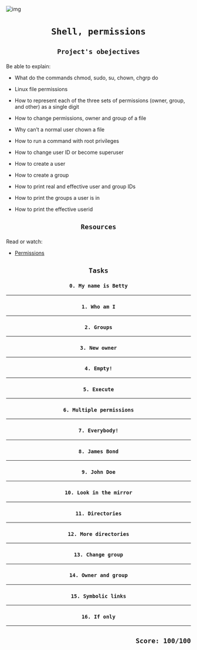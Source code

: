 ![img](http://2.bp.blogspot.com/-TfLl-0Uus0E/VvFlb4YrV1I/AAAAAAAABmo/Zg1CfFww2eI0T0DpMv-wKzNFNsLaAOFeA/s1600/permissions-01.png)

# <p align=center >`Shell, permissions`</p>
## <p align=center> `Project's obejectives` </p>
Be able to explain:
- What do the commands chmod, sudo, su, chown, chgrp do
- Linux file permissions
- How to represent each of the three sets of permissions (owner, group, and other) as a single digit
- How to change permissions, owner and group of a file
- Why can’t a normal user chown a file
- How to run a command with root privileges
- How to change user ID or become superuser

- How to create a user
- How to create a group
- How to print real and effective user and group IDs
- How to print the groups a user is in
- How to print the effective userid

## <p align=center >`Resources`</p>
Read or watch:
- [Permissions](https://intranet.hbtn.io/rltoken/UL7cEzRpzknNKTQ-3-zH2w)

## <p align=center>`Tasks`</p>
### <p align=center>`0. My name is Betty`</p>

-------------------------------------------------
### <p align=center>`1. Who am I`</p>

-----------------------------------------------
### <p align=center>`2. Groups`</p>

-----------------------------------------------
### <p align=center>`3. New owner`</p>

-----------------------------------------------
### <p align=center>`4. Empty!`</p>

-----------------------------------------------
### <p align=center>`5. Execute`</p>

-----------------------------------------------
### <p align=center>`6. Multiple permissions`</p>

-----------------------------------------------
### <p align=center>`7. Everybody!`</p>

-----------------------------------------------
### <p align=center>`8. James Bond`</p>

-----------------------------------------------
### <p align=center>`9. John Doe`</p>

-----------------------------------------------
### <p align=center>`10. Look in the mirror`</p>

-----------------------------------------------
### <p align=center>`11. Directories`</p>

-----------------------------------------------
### <p align=center>`12. More directories`</p>

-----------------------------------------------
### <p align=center>`13. Change group`</p>

-----------------------------------------------
### <p align=center>`14. Owner and group`</p>

-----------------------------------------------
### <p align=center>`15. Symbolic links`</p>

-----------------------------------------------
### <p align=center>`16. If only`</p>

-----------------------------------------------
## <p align=right>`Score: 100/100`</p>
